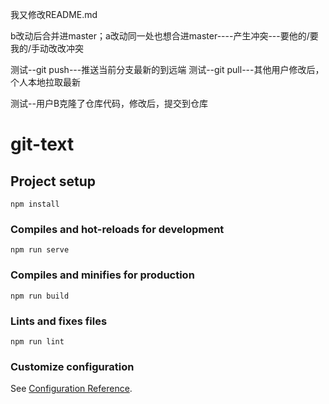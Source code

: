 我又修改README.md

b改动后合并进master；a改动同一处也想合进master----产生冲突---要他的/要我的/手动改改冲突

测试--git push---推送当前分支最新的到远端
测试--git pull---其他用户修改后，个人本地拉取最新

测试--用户B克隆了仓库代码，修改后，提交到仓库
# git-text

## Project setup
```
npm install
```

### Compiles and hot-reloads for development
```
npm run serve
```

### Compiles and minifies for production
```
npm run build
```

### Lints and fixes files
```
npm run lint
```

### Customize configuration
See [Configuration Reference](https://cli.vuejs.org/config/).
